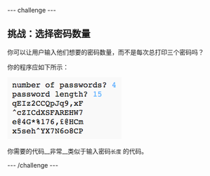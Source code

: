 --- challenge ---
## 挑战：选择密码数量
你可以让用户输入他们想要的密码数量，而不是每次总打印三个密码吗？

你的程序应如下所示：

![截屏](images/passwords-choose-number.png)

你需要的代码__非常__类似于输入密码`长度` 的代码。



--- /challenge ---